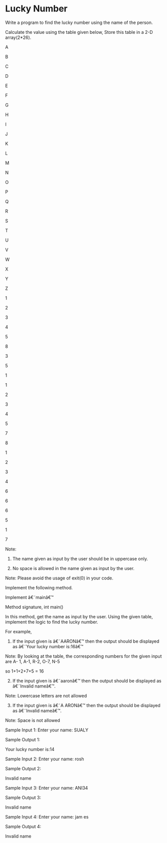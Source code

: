# Lucky Number

 Write a program to find the lucky number using the name of the person.

Calculate the value using the table given below, Store this table in a 2-D array(2*26).

A
	

B
	

C
	

D
	

E
	

F
	

G
	

H
	

I
	

J
	

K
	

L
	

M
	

N
	

O
	

P
	

Q
	

R
	

S
	

T
	

U
	

V
	

W
	

X
	

Y
	

Z

1
	

2
	

3
	

4
	

5
	

8
	

3
	

5
	

1
	

1
	

2
	

3
	

4
	

5
	

7
	

8
	

1
	

2
	

3
	

4
	

6
	

6
	

6
	

5
	

1
	

7


Note:

1. The name given as input by the user should be in uppercase only. 

2. No space is allowed in the name given as input by the user.

Note: Please avoid the usage of exit(0) in your code.  

Implement the following method.

Implement â€˜mainâ€™

Method signature, int main()

In this method, get the name as input by the user. Using the given table, implement the logic to find the lucky number.

For example,

1. If the input given is â€˜AARONâ€™ then the output should be displayed as â€˜Your lucky number is:16â€™

Note: By looking at the table, the corresponding numbers for the given input are A- 1, A-1, R-2, O-7, N-5

so 1+1+2+7+5 = 16

2. If the input given is â€˜aaronâ€™ then the output should be displayed as â€˜Invalid nameâ€™.

Note: Lowercase letters are not allowed

3. If the input given is â€˜A ARONâ€™ then the output should be displayed as â€˜Invalid nameâ€™.

Note: Space is not allowed

Sample Input 1:
Enter your name:
SUALY

Sample Output 1:

Your lucky number is:14


Sample Input 2:
Enter your name:
rosh

Sample Output 2:

Invalid name


Sample Input 3:
Enter your name:
ANI34

Sample Output 3:

Invalid name


Sample Input 4:
Enter your name:
jam es

Sample Output 4:

Invalid name
